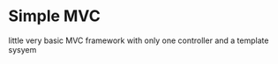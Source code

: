 Simple MVC 
==========

little very basic MVC framework with only one controller and a template sysyem
